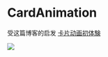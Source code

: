 # CardAnimation
 
受这篇博客的启发 [卡片动画初体験](http://www.jianshu.com/p/55af04ccec1f)

![](https://github.com/949478479/CardAnimation/blob/gif/CardAnimation.gif)
